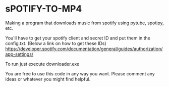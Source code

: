 # sPOTIFY-TO-MP4
Making a program that downloads music from spotify using pytube, spotipy, etc.

You'll have to get your spotify client and secret ID and put them in the config.txt. (Below a link on how to get these IDs) 
https://developer.spotify.com/documentation/general/guides/authorization/app-settings/

To run just execute downloader.exe

You are free to use this code in any way you want. Please comment any ideas or whatever you might find helpful.



